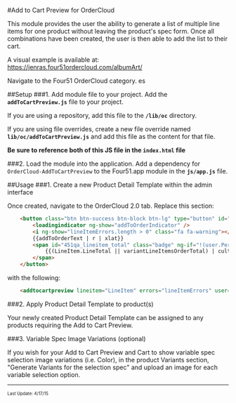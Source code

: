 #Add to Cart Preview for OrderCloud 

This module provides the user the ability to generate a list of multiple line items for one product without leaving the product's spec form. Once all combinations have been created, the user is then able to add the list to their cart.

A visual example is available at: https://jenras.four51ordercloud.com/albumArt/

Navigate to the Four51 OrderCloud category. es

##Setup
###1. Add module file to your project.
Add the **`addToCartPreview.js`** file to your project.

If you are using a repository, add this file to the **`/lib/oc`** directory.

If you are using file overrides, create a new file override named **`lib/oc/addToCartPreview.js`** and add this file as the content for that file.

**Be sure to reference both of this JS file in the `index.html` file**

###2. Load the module into the application.
Add a dependency for `OrderCloud-AddToCartPreview` to the Four51.app module in the **`js/app.js`** file.

##Usage
###1. Create a new Product Detail Template within the admin interface

Once created, navigate to the OrderCloud 2.0 tab. Replace this section: 

```html
    <button class="btn btn-success btn-block btn-lg" type="button" id="451_btn_orderadd" ng-click="addToOrder()">
        <loadingindicator ng-show="addToOrderIndicator" />
        <i ng-show="lineItemErrors.length > 0" class="fa fa-warning"></i>
        {{addToOrderText | r | xlat}}
        <span id="451qa_lineitem_total" class="badge" ng-if="!(user.Permissions.contains('HidePricing')) && (LineItem.LineTotal || variantLineItemsOrderTotal) > 0">
            {{(LineItem.LineTotal || variantLineItemsOrderTotal) | culturecurrency}}
        </span>
    </button>
```

with the following:

```html
    <addtocartpreview lineitem="LineItem" errors="lineItemErrors" user="user"></addtocartpreview>
```

###2. Apply Product Detail Template to product(s)

Your newly created Product Detail Template can be assigned to any products requiring the Add to Cart Preview.

###3. Variable Spec Image Variations (optional) 

If you wish for your Add to Cart Preview and Cart to show variable spec selection image variations (i.e. Color), in the product Variants section, "Generate Variants for the selection spec" and 
upload an image for each variable selection option. 

---
<sub><sup>Last Update: 4/17/15</sup></sub>

